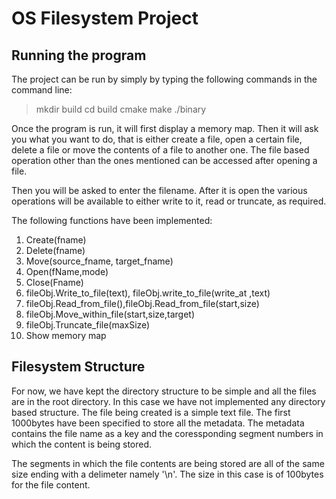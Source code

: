 # OS Filesystem Project

## Running the program

The project can be run by simply by typing the following commands in the command line:

> mkdir build
> cd build
> cmake 
> make
> ./binary

Once the program is run, it will first display a memory map. Then it will ask you what you want to do, that is either create a file, open a certain file, delete a file or move the contents of a file to another one. The file based operation other than the ones mentioned can be accessed after opening a file. 

Then you will be asked to enter the filename. After it is open the various operations will be available to either write to it, read or truncate, as required.

The following functions have been implemented:

1. Create(fname)
2. Delete(fname)
3. Move(source_fname, target_fname)
4. Open(fName,mode)
5. Close(Fname)
6. fileObj.Write_to_file(text), fileObj.write_to_file(write_at ,text)
7. fileObj.Read_from_file(),fileObj.Read_from_file(start,size)
8. fileObj.Move_within_file(start,size,target)
9. fileObj.Truncate_file(maxSize)
10. Show memory map

## Filesystem Structure
 For now, we have kept the directory structure to be simple and all the files are in the root directory. In this case we have not implemented any directory based structure. The file being created is a simple text file. The first 1000bytes have been specified to store all the metadata. The metadata contains the file name as a key and the coressponding segment numbers in which the content is being stored. 

 The segments in which the file contents are being stored are all of the same size ending with a delimeter namely '\n'. The size in this case is of 100bytes for the file content. 

